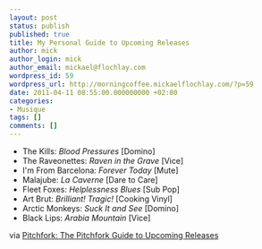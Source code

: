 ```yaml
---
layout: post
status: publish
published: true
title: My Personal Guide to Upcoming Releases
author: mick
author_login: mick
author_email: mickael@flochlay.com
wordpress_id: 59
wordpress_url: http://morningcoffee.mickaelflochlay.com/?p=59
date: 2011-04-11 08:55:00.000000000 +02:00
categories:
- Musique
tags: []
comments: []
---
```


* The Kills: *Blood Pressures* [Domino]
* The Raveonettes: *Raven in the Grave* [Vice]
* I'm From Barcelona: *Forever Today* [Mute]
* Malajube: *La Caverne* [Dare to Care]
* Fleet Foxes: *Helplessness Blues* [Sub Pop]
* Art Brut: *Brilliant! Tragic!* [Cooking Vinyl]
* Arctic Monkeys: *Suck It and See* [Domino]
* Black Lips: *Arabia Mountain* [Vice]

via [Pitchfork: The Pitchfork Guide to Upcoming Releases][1]

[1]:http://pitchfork.com/news/42083-the-pitchfork-guide-to-upcoming-releases/?utm_source=feedburner&amp;utm_medium=feed&amp;utm_campaign=Feed%3A+PitchforkLatestNews+%28Pitchfork%3A+Latest+News%29